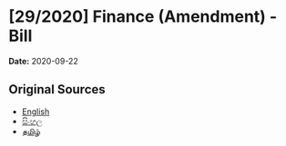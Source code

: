 # [29/2020] Finance (Amendment) - Bill

**Date:** 2020-09-22

## Original Sources

- [English](https://documents.gov.lk/view/bills/2020/9/29-2020_E.pdf)
- [සිංහල](https://documents.gov.lk/view/bills/2020/9/29-2020_S.pdf)
- [தமிழ்](https://documents.gov.lk/view/bills/2020/9/29-2020_T.pdf)
